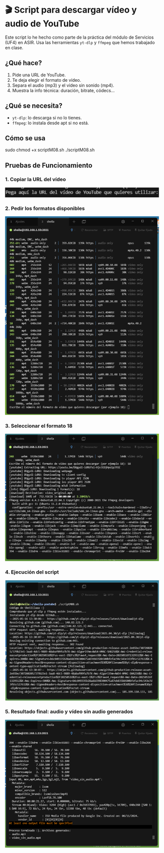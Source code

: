 # 🎬 Script para descargar vídeo y audio de YouTube

Este script lo he hecho como parte de la práctica del módulo de Servicios (UF4) en ASIR. Usa las herramientas `yt-dlp` y `ffmpeg` que hemos trabajado en clase.

## ¿Qué hace?

1. Pide una URL de YouTube.
2. Te deja elegir el formato de vídeo.
3. Separa el audio (mp3) y el vídeo sin sonido (mp4).
4. Muestra la info técnica: duración, bitrate, códecs...

## ¿Qué se necesita?

- `yt-dlp`: lo descarga si no lo tienes.
- `ffmpeg`: lo instala desde apt si no está.

## Cómo se usa

sudo chmod +x scriptM08.sh
./scriptM08.sh

## Pruebas de Funcionamiento

### 1. Copiar la URL del vídeo
![Copiar URL](https://github.com/sheiilaaa/ScriptVideo/blob/main/img/copiarURL.png?raw=true)

### 2. Pedir los formatos disponibles
![Pedir formato](https://github.com/sheiilaaa/ScriptVideo/blob/main/img/PideFormato.png?raw=true)

### 3. Seleccionar el formato 18
![Formato 18](https://github.com/sheiilaaa/ScriptVideo/blob/main/img/formato18.png?raw=true)

### 4. Ejecución del script
![Ejecución del script](https://github.com/sheiilaaa/ScriptVideo/blob/main/img/ejecucion.png?raw=true)

### 5. Resultado final: audio y vídeo sin audio generados
![Resultado](https://github.com/sheiilaaa/ScriptVideo/blob/main/img/resultado.png?raw=true)


```bash
